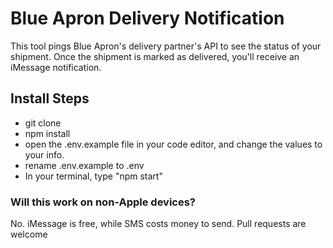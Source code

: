 # Blue Apron Delivery Notification

This tool pings Blue Apron's delivery partner's API to see the status of your shipment. Once the shipment is marked as delivered, you'll receive an iMessage notification.

## Install Steps

 - git clone
 - npm install
 - open the .env.example file in your code editor, and change the values to your info.
 - rename .env.example to .env
 - In your terminal, type "npm start"

### Will this work on non-Apple devices?

No. iMessage is free, while SMS costs money to send. Pull requests are welcome